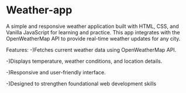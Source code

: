 # Weather-app

A simple and responsive weather application built with HTML, CSS, and Vanilla JavaScript for learning and practice. This app integrates with the OpenWeatherMap API to provide real-time weather updates for any city.

Features:
-)Fetches current weather data using OpenWeatherMap API.  

-)Displays temperature, weather conditions, and location details.  

-)Responsive and user-friendly interface.  

-)Designed to strengthen foundational web development skills
